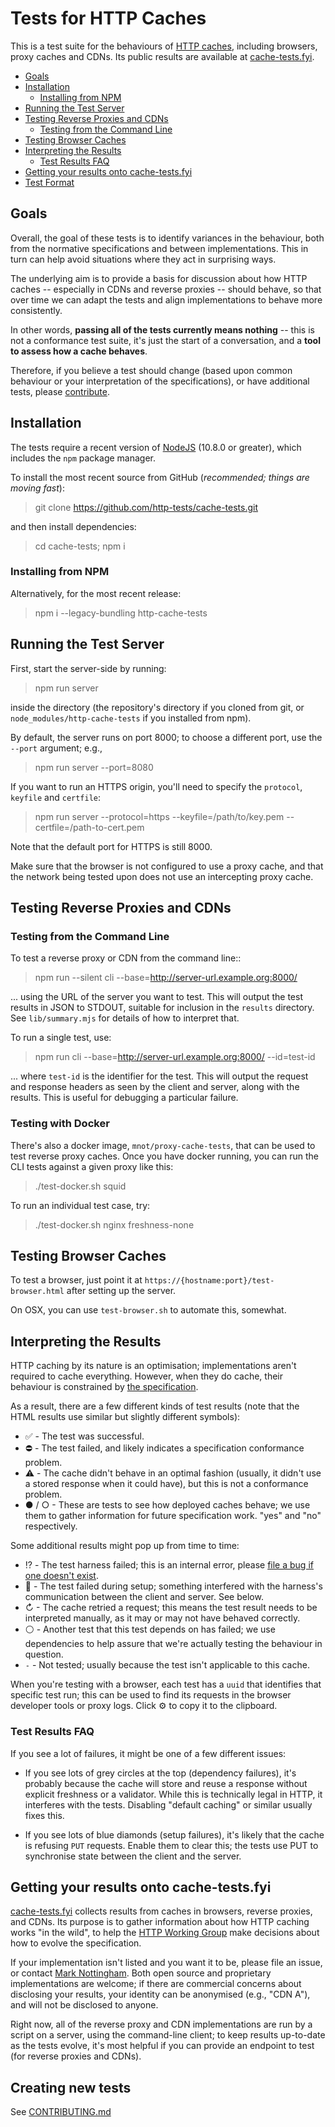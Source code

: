 # Tests for HTTP Caches

This is a test suite for the behaviours of [HTTP caches](http://httpwg.org/specs/rfc7234.html),
including browsers, proxy caches and CDNs. Its public results are available at
[cache-tests.fyi](https://cache-tests.fyi).

<!-- START doctoc generated TOC please keep comment here to allow auto update -->
<!-- DON'T EDIT THIS SECTION, INSTEAD RE-RUN doctoc TO UPDATE -->


- [Goals](#goals)
- [Installation](#installation)
  - [Installing from NPM](#installing-from-npm)
- [Running the Test Server](#running-the-test-server)
- [Testing Reverse Proxies and CDNs](#testing-reverse-proxies-and-cdns)
  - [Testing from the Command Line](#testing-from-the-command-line)
- [Testing Browser Caches](#testing-browser-caches)
- [Interpreting the Results](#interpreting-the-results)
  - [Test Results FAQ](#test-results-faq)
- [Getting your results onto cache-tests.fyi](#getting-your-results-onto-cache-testsfyi)
- [Test Format](#test-format)

<!-- END doctoc generated TOC please keep comment here to allow auto update -->


## Goals

Overall, the goal of these tests is to identify variances in the behaviour, both from the normative specifications and between implementations. This in turn can help avoid situations where they act in surprising ways.

The underlying aim is to provide a basis for discussion about how HTTP caches -- especially in CDNs and reverse proxies -- should behave, so that over time we can adapt the tests and align implementations to behave more consistently.

In other words, **passing all of the tests currently means nothing** -- this is not a conformance test suite, it's just the start of a conversation, and a **tool to assess how a cache behaves**.

Therefore, if you believe a test should change (based upon common behaviour or your interpretation of the specifications), or have additional tests, please [contribute](.github/CONTRIBUTING.md).


## Installation

The tests require a recent version of [NodeJS](https://nodejs.org/) (10.8.0 or greater), which includes the `npm` package manager.

To install the most recent source from GitHub (*recommended; things are moving fast*):

> git clone https://github.com/http-tests/cache-tests.git

and then install dependencies:

> cd cache-tests; npm i

### Installing from NPM

Alternatively, for the most recent release:

> npm i --legacy-bundling http-cache-tests


## Running the Test Server

First, start the server-side by running:

> npm run server

inside the directory (the repository's directory if you cloned from git, or `node_modules/http-cache-tests` if you installed from npm).

By default, the server runs on port 8000; to choose a different port, use the `--port` argument; e.g.,

> npm run server --port=8080

If you want to run an HTTPS origin, you'll need to specify the `protocol`, `keyfile` and `certfile`:

> npm run server --protocol=https --keyfile=/path/to/key.pem --certfile=/path-to-cert.pem

Note that the default port for HTTPS is still 8000.

Make sure that the browser is not configured to use a proxy cache, and that the network being tested upon does not use an intercepting proxy cache.


## Testing Reverse Proxies and CDNs

### Testing from the Command Line

To test a reverse proxy or CDN from the command line::

> npm run --silent cli --base=http://server-url.example.org:8000/

... using the URL of the server you want to test. This will output the test results in JSON to STDOUT, suitable for inclusion in the `results` directory. See `lib/summary.mjs` for details of how to interpret that.

To run a single test, use:

> npm run cli --base=http://server-url.example.org:8000/ --id=test-id

... where `test-id` is the identifier for the test. This will output the request and response headers as seen by the client and server, along with the results. This is useful for debugging a particular failure.


### Testing with Docker

There's also a docker image, `mnot/proxy-cache-tests`, that can be used to test reverse proxy caches. Once you have docker running, you can run the CLI tests against a given proxy like this:

> ./test-docker.sh squid

To run an individual test case, try:

> ./test-docker.sh nginx freshness-none


## Testing Browser Caches

To test a browser, just point it at `https://{hostname:port}/test-browser.html` after setting up the server.

On OSX, you can use `test-browser.sh` to automate this, somewhat.


## Interpreting the Results

HTTP caching by its nature is an optimisation; implementations aren't required to cache everything. However, when they do cache, their behaviour is constrained by [the specification](https://httpwg.org/specs/rfc7234.html).

As a result, there are a few different kinds of test results (note that the HTML results use similar but slightly different symbols):

* ✅ - The test was successful.
* ⛔️ - The test failed, and likely indicates a specification conformance problem.
* ⚠️ - The cache didn't behave in an optimal fashion (usually, it didn't use a stored response when it could have), but this is not a conformance problem.
* ● / ○ - These are tests to see how deployed caches behave; we use them to gather information for future specification work. "yes" and "no" respectively.

Some additional results might pop up from time to time:

* ⁉️ - The test harness failed; this is an internal error, please [file a bug if one doesn't exist](https://github.com/http-tests/cache-tests/issues/).
* 🔹 - The test failed during setup; something interfered with the harness's communication between the client and server. See below.
* ↻ - The cache retried a request; this means the test result needs to be interpreted manually, as it may or may not have behaved correctly.
* ⚪️ - Another test that this test depends on has failed; we use dependencies to help assure that we're actually testing the behaviour in question.
* `-` - Not tested; usually because the test isn't applicable to this cache.

When you're testing with a browser, each test has a `uuid` that identifies that specific test run; this can be used to find its requests in the browser developer tools or proxy logs. Click ⚙︎ to copy it to the clipboard.


### Test Results FAQ

If you see a lot of failures, it might be one of a few different issues:

* If you see lots of grey circles at the top (dependency failures), it's probably because the cache will store and reuse a response without explicit freshness or a validator. While this is technically legal in HTTP, it interferes with the tests. Disabling "default caching" or similar usually fixes this.

* If you see lots of blue diamonds (setup failures), it's likely that the cache is refusing `PUT` requests. Enable them to clear this; the tests use PUT to synchronise state between the client and the server.


## Getting your results onto cache-tests.fyi

[cache-tests.fyi](https://cache-tests.fyi) collects results from caches in browsers, reverse proxies, and CDNs. Its purpose is to gather information about how HTTP caching works "in the wild", to help the [HTTP Working Group](https://httpwg.org) make decisions about how to evolve the specification.

If your implementation isn't listed and you want it to be, please file an issue, or contact [Mark Nottingham](mailto:mnot@mnot.net). Both open source and proprietary implementations are welcome; if there are commercial concerns about disclosing your results, your identity can be anonymised (e.g., "CDN A"), and will not be disclosed to anyone.

Right now, all of the reverse proxy and CDN implementations are run by a script on a server, using the command-line client; to keep results up-to-date as the tests evolve, it's most helpful if you can provide an endpoint to test (for reverse proxies and CDNs).


## Creating new tests

See [CONTRIBUTING.md](.github/CONTRIBUTING.md)
